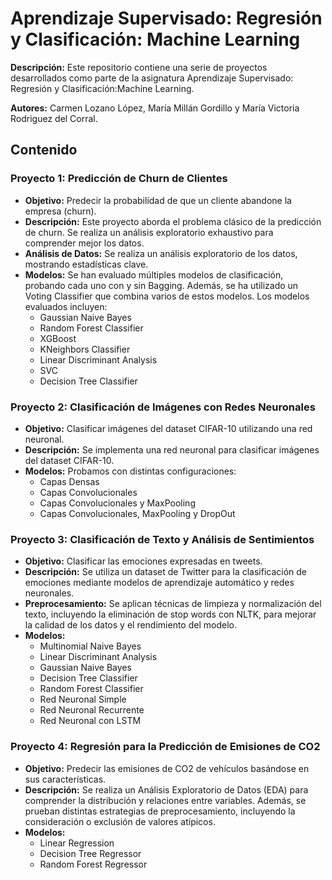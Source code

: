 # Aprendizaje Supervisado: Regresión y Clasificación: Machine Learning

**Descripción:** Este repositorio contiene una serie de proyectos desarrollados como parte de la asignatura Aprendizaje Supervisado: Regresión y Clasificación:Machine Learning.

**Autores:** Carmen Lozano López, María Millán Gordillo y María Victoria Rodriguez del Corral.

## Contenido

### Proyecto 1: Predicción de Churn de Clientes

*   **Objetivo:** Predecir la probabilidad de que un cliente abandone la empresa (churn).
*   **Descripción:** Este proyecto aborda el problema clásico de la predicción de churn. Se realiza un análisis exploratorio exhaustivo para comprender mejor los datos.
*   **Análisis de Datos:** Se realiza un análisis exploratorio de los datos, mostrando estadísticas clave.
*   **Modelos:** Se han evaluado múltiples modelos de clasificación, probando cada uno con y sin Bagging. Además, se ha utilizado un Voting Classifier que combina varios de estos modelos. Los modelos evaluados incluyen:
    *   Gaussian Naive Bayes
    *   Random Forest Classifier
    *   XGBoost
    *   KNeighbors Classifier
    *   Linear Discriminant Analysis
    *   SVC
    *   Decision Tree Classifier

### Proyecto 2: Clasificación de Imágenes con Redes Neuronales

*   **Objetivo:** Clasificar imágenes del dataset CIFAR-10 utilizando una red neuronal.
*   **Descripción:** Se implementa una red neuronal para clasificar imágenes del dataset CIFAR-10.
*   **Modelos:** Probamos con distintas configuraciones:
    *   Capas Densas
    *   Capas Convolucionales
    *   Capas Convolucionales y MaxPooling
    *   Capas Convolucionales, MaxPooling y DropOut

### Proyecto 3: Clasificación de Texto y Análisis de Sentimientos

*   **Objetivo:** Clasificar las emociones expresadas en tweets.
*   **Descripción:** Se utiliza un dataset de Twitter para la clasificación de emociones mediante modelos de aprendizaje automático y redes neuronales.
*   **Preprocesamiento:** Se aplican técnicas de limpieza y normalización del texto, incluyendo la eliminación de stop words con NLTK, para mejorar la calidad de los datos y el rendimiento del modelo.
*   **Modelos:**
    *   Multinomial Naive Bayes
    *   Linear Discriminant Analysis
    *   Gaussian Naive Bayes
    *   Decision Tree Classifier
    *   Random Forest Classifier
    *   Red Neuronal Simple
    *   Red Neuronal Recurrente
    *   Red Neuronal con LSTM

### Proyecto 4: Regresión para la Predicción de Emisiones de CO2

*   **Objetivo:** Predecir las emisiones de CO2 de vehículos basándose en sus características.
*   **Descripción:** Se realiza un Análisis Exploratorio de Datos (EDA) para comprender la distribución y relaciones entre variables. Además, se prueban distintas estrategias de preprocesamiento, incluyendo la consideración o exclusión de valores atípicos.
*   **Modelos:**
    *   Linear Regression
    *   Decision Tree Regressor
    *   Random Forest Regressor
